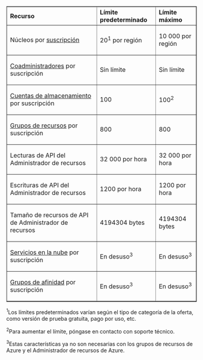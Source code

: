 <table cellspacing="0" border="1">
<tr>
   <th align="left" valign="middle">Recurso</th>
   <th align="left" valign="middle">Límite predeterminado</th>
   <th align="left" valign="middle">Límite máximo</th>
</tr>
<tr>
   <td valign="middle"><p>Núcleos por <a href="http://msdn.microsoft.com/library/azure/hh531793.aspx">suscripción</a></p></td>
   <td valign="middle"><p>20<sup>1</sup> por región</p></td>
   <td valign="middle"><p>10 000 por región</p></td>
</tr>
<tr>
   <td valign="middle"><p><a href="http://msdn.microsoft.com/library/azure/gg456328.aspx">Coadministradores</a> por suscripción</p></td>
   <td valign="middle"><p>Sin límite</p></td>
   <td valign="middle"><p>Sin límite</p></td>
</tr>
<tr>
   <td valign="middle"><p><a href="http://azure.microsoft.com/documentation/articles/storage-create-storage-account/">Cuentas de almacenamiento</a> por suscripción</p></td>
   <td valign="middle"><p>100</p></td>
   <td valign="middle"><p>100<sup>2</sup></p></td>
</tr>
<tr>
   <td valign="middle"><p><a href="http://azure.microsoft.com/documentation/articles/resource-group-overview/">Grupos de recursos</a> por suscripción</p></td>
   <td valign="middle"><p>800</p></td>
   <td valign="middle"><p>800</p></td>
</tr>
<tr>
   <td valign="middle"><p>Lecturas de API del Administrador de recursos</p></td>
   <td valign="middle"><p>32 000 por hora</p></td>
   <td valign="middle"><p>32 000 por hora</p></td>
</tr>
<tr>
   <td valign="middle"><p>Escrituras de API del Administrador de recursos</p></td>
   <td valign="middle"><p>1200 por hora</p></td>
   <td valign="middle"><p>1200 por hora</p></td>
</tr>
<tr>
   <td valign="middle"><p>Tamaño de recursos de API de Administrador de recursos</p></td>
   <td valign="middle"><p>4194304 bytes</p></td>
   <td valign="middle"><p>4194304 bytes</p></td>
</tr>
<tr>
   <td valign="middle"><p><a href="http://azure.microsoft.com/documentation/articles/cloud-services-what-is/">Servicios en la nube</a> por suscripción</p></td>
   <td valign="middle"><p>En desuso<sup>3</sup></p></td>
   <td valign="middle"><p>En desuso<sup>3</sup></p></td>
</tr>
<tr>
   <td valign="middle"><p><a href="http://msdn.microsoft.com/library/azure/jj156085.aspx">Grupos de afinidad</a> por suscripción</p></td>
   <td valign="middle"><p>En desuso<sup>3</sup></p></td>
   <td valign="middle"><p>En desuso<sup>3</sup></p></td>
</tr>
</table>

<sup>1</sup>Los límites predeterminados varían según el tipo de categoría de la oferta, como versión de prueba gratuita, pago por uso, etc.

<sup>2</sup>Para aumentar el límite, póngase en contacto con soporte técnico.

<sup>3</sup>Estas características ya no son necesarias con los grupos de recursos de Azure y el Administrador de recursos de Azure.

<!---HONumber=August15_HO6-->